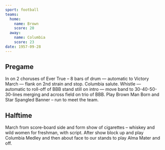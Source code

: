 ```yaml
---
sport: football
teams:
  home:
    name: Brown
    score: 20
  away:
    name: Columbia
    score: 23
date: 1957-09-28
---
```


## Pregame

In on 2 choruses of Ever True – 8 bars of drum — automatic to Victory March — flank on 2nd strain and stop. Columbia salute. Whistle — automatic to roll-off of BBB stand still on intro — move band to 30-40-50-30-lines merging and across field on trio of BBB. Play Brown Man Born and Star Spangled Banner – run to meet the team.

## Halftime

March from score-board side and form show of cigarettes – whiskey and wild women for freshman, with script. After show block up and play Columbia Medley and then about face to our stands to play Alma Mater and off.
